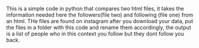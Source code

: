 This is a simple code in python that compares two html files, it takes the information needed here the followers(file two) and following (file one) from an html.
THe files are found on instagram after you download your data, put the files in a folder with this code and rename them accordingly, the output is a list of people 
who in this context you follow but they dont follow you back.
